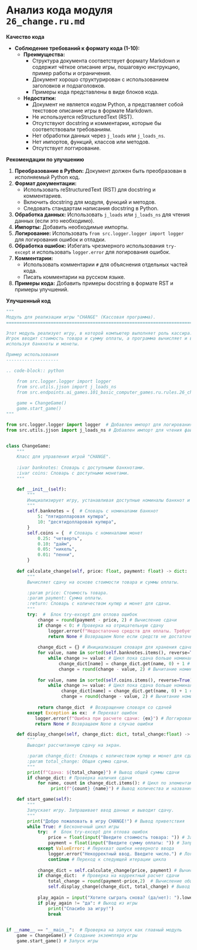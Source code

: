 # Анализ кода модуля `26_change.ru.md`

**Качество кода**

*   **Соблюдение требований к формату кода (1-10):**
    *   **Преимущества:**
        *   Структура документа соответствует формату Markdown и содержит чёткое описание игры, пошаговую инструкцию, пример работы и ограничения.
        *   Документ хорошо структурирован с использованием заголовков и подзаголовков.
        *   Примеры кода представлены в виде блоков кода.
    *   **Недостатки:**
        *   Документ не является кодом Python, а представляет собой текстовое описание игры в формате Markdown.
        *   Не используется reStructuredText (RST).
        *   Отсутствуют docstring и комментарии, которые бы соответствовали требованиям.
        *   Нет обработки данных через `j_loads` или `j_loads_ns`.
        *   Нет импортов, функций, классов или методов.
        *   Отсутствует логгирование.

**Рекомендации по улучшению**

1.  **Преобразование в Python:** Документ должен быть преобразован в исполняемый Python код.
2.  **Формат документации:**
    *   Использовать reStructuredText (RST) для docstring и комментариев.
    *   Включить docstring для модуля, функций и методов.
    *   Следовать стандартам написания docstring в Python.
3.  **Обработка данных:** Использовать `j_loads` или `j_loads_ns` для чтения данных (если это необходимо).
4.  **Импорты:** Добавить необходимые импорты.
5.  **Логирование:** Использовать `from src.logger.logger import logger` для логирования ошибок и отладки.
6.  **Обработка ошибок:** Избегать чрезмерного использования `try-except` и использовать `logger.error` для логирования ошибок.
7.  **Комментарии:**
    *   Использовать комментарии `#` для объяснения отдельных частей кода.
    *   Писать комментарии на русском языке.
8.  **Примеры кода:** Добавить примеры docstring в формате RST и примеры улучшений.

**Улучшенный код**

```python
"""
Модуль для реализации игры "CHANGE" (Кассовая программа).
=========================================================================================

Этот модуль реализует игру, в которой компьютер выполняет роль кассира.
Игрок вводит стоимость товара и сумму оплаты, а программа вычисляет и выводит сдачу,
используя банкноты и монеты.

Пример использования
--------------------

.. code-block:: python

    from src.logger.logger import logger
    from src.utils.jjson import j_loads_ns
    from src.endpoints.ai_games.101_basic_computer_games.ru.rules.26_change import ChangeGame
    
    game = ChangeGame()
    game.start_game()
"""

from src.logger.logger import logger  # Добавлен импорт для логирования
from src.utils.jjson import j_loads_ns # Добавлен импорт для чтения файлов JSON (если понадобится)


class ChangeGame:
    """
    Класс для управления игрой "CHANGE".
    
    :ivar banknotes: Словарь с доступными банкнотами.
    :ivar coins: Словарь с доступными монетами.
    """

    def __init__(self):
        """
        Инициализирует игру, устанавливая доступные номиналы банкнот и монет.
        """
        self.banknotes = {  # Словарь с номиналами банкнот
            5: "пятидолларовая купюра",
            10: "десятидолларовая купюра",
        }
        self.coins = {  # Словарь с номиналами монет
            0.25: "четверть",
            0.10: "дайм",
            0.05: "никель",
            0.01: "пенни",
        }
    
    def calculate_change(self, price: float, payment: float) -> dict:
        """
        Вычисляет сдачу на основе стоимости товара и суммы оплаты.

        :param price: Стоимость товара.
        :param payment: Сумма оплаты.
        :return: Словарь с количеством купюр и монет для сдачи.
        """
        try:  #  Блок try-except для отлова ошибок
            change = round(payment - price, 2) # Вычисление сдачи
            if change < 0: # Проверка на отрицательную сдачу
                logger.error(f"Недостаточно средств для оплаты. Требуется доплатить {abs(change)}.")
                return None # Возвращаем None если средств не достаточно
            
            change_dict = {} # Инициализация словаря для хранения сдачи
            for value, name in sorted(self.banknotes.items(), reverse=True): # Цикл по банкнотам
                while change >= value: # Цикл пока сдача больше номинала банкноты
                    change_dict[name] = change_dict.get(name, 0) + 1 # Добавление купюры к словарю
                    change = round(change - value, 2) # Вычитание номинала банкноты из сдачи
            
            for value, name in sorted(self.coins.items(), reverse=True): # Цикл по монетам
                while change >= value: # Цикл пока сдача больше номинала монеты
                     change_dict[name] = change_dict.get(name, 0) + 1 # Добавление монеты к словарю
                     change = round(change - value, 2) # Вычитание номинала монеты из сдачи
            
            return change_dict  # Возвращение словаря со сдачей
        except Exception as ex:  # Перехват ошибок
           logger.error(f"Ошибка при расчете сдачи: {ex}") # Логгирование ошибки
           return None # Возвращаем None в случае ошибки

    def display_change(self, change_dict: dict, total_change:float) -> None:
        """
        Выводит рассчитанную сдачу на экран.

        :param change_dict: Словарь с количеством купюр и монет для сдачи.
        :param total_change: Общая сумма сдачи.
        """
        print(f"Сдача: ${total_change}") # Вывод общей суммы сдачи
        if change_dict: # Проверка наличия сдачи
            for name, count in change_dict.items(): # Цикл по элементам словаря сдачи
                 print(f"{count} {name}") # Вывод количества и названия элементов сдачи

    def start_game(self):
        """
        Запускает игру. Запрашивает ввод данных и выводит сдачу.
        """
        print("Добро пожаловать в игру CHANGE!") # Вывод приветствия
        while True: # Бесконечный цикл игры
            try:  #  Блок try-except для отлова ошибок
                price = float(input("Введите стоимость товара: ")) # Запрос стоимости товара
                payment = float(input("Введите сумму оплаты: ")) # Запрос суммы оплаты
            except ValueError: # Перехват ошибки неверного ввода
                logger.error("Некорректный ввод. Введите число.") # Логгирование ошибки
                continue # Переход к следующей итерации цикла
            
            change_dict = self.calculate_change(price, payment) # Вычисление сдачи
            if change_dict:  # Проверка на корректный расчет сдачи
                total_change = round(payment-price,2)  # Вычисление общей суммы сдачи
                self.display_change(change_dict, total_change) # Вывод сдачи на экран
                
            play_again = input("Хотите сыграть снова? (да/нет): ").lower()  # Запрос на продолжение игры
            if play_again != "да": # Выход из игры
                print("Спасибо за игру!")
                break
            

if __name__ == "__main__":  # Проверка на запуск как главный модуль
    game = ChangeGame() # Создание экземпляра игры
    game.start_game() # Запуск игры
```
